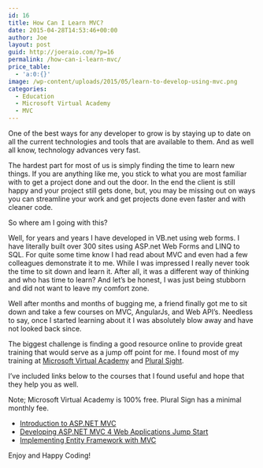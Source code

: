 ```yaml
---
id: 16
title: How Can I Learn MVC?
date: 2015-04-28T14:53:46+00:00
author: Joe
layout: post
guid: http://joeraio.com/?p=16
permalink: /how-can-i-learn-mvc/
price_table:
  - 'a:0:{}'
image: /wp-content/uploads/2015/05/learn-to-develop-using-mvc.png
categories:
  - Education
  - Microsoft Virtual Academy
  - MVC
---
```

One of the best ways for any developer to grow is by staying up to date on all the current technologies and tools that are available to them. And as well all know, technology advances very fast.

The hardest part for most of us is simply finding the time to learn new things. If you are anything like me, you stick to what you are most familiar with to get a project done and out the door. In the end the client is still happy and your project still gets done, but, you may be missing out on ways you can streamline your work and get projects done even faster and with cleaner code.

So where am I going with this?

Well, for years and years I have developed in VB.net using web forms. I have literally built over 300 sites using ASP.net Web Forms and LINQ to SQL. For quite some time know I had read about MVC and even had a few colleagues demonstrate it to me. While I was impressed I really never took the time to sit down and learn it. After all, it was a different way of thinking and who has time to learn? And let’s be honest, I was just being stubborn and did not want to leave my comfort zone.

Well after months and months of bugging me, a friend finally got me to sit down and take a few courses on MVC, AngularJs, and Web API’s. Needless to say, once I started learning about it I was absolutely blow away and have not looked back since.

The biggest challenge is finding a good resource online to provide great training that would serve as a jump off point for me. I found most of my training at [Microsoft Virtual Academy](http://www.microsoftvirtualacademy.com/) and [Plural Sight](http://www.pluralsight.com/).

I’ve included links below to the courses that I found useful and hope that they help you as well.

Note; Microsoft Virtual Academy is 100% free. Plural Sign has a minimal monthly fee.

  * [Introduction to ASP.NET MVC](http://www.microsoftvirtualacademy.com/training-courses/introduction-to-asp-net-mvc)
  * [Developing ASP.NET MVC 4 Web Applications Jump Start](http://www.microsoftvirtualacademy.com/training-courses/developing-asp-net-mvc-4-web-applications-jump-start)
  * [Implementing Entity Framework with MVC](http://www.microsoftvirtualacademy.com/training-courses/implementing-entity-framework-with-mvc)

Enjoy and Happy Coding!